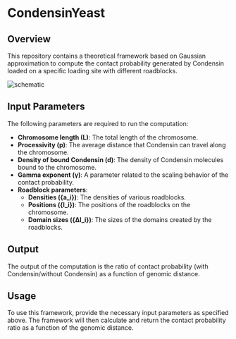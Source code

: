 # CondensinYeast
## Overview

This repository contains a theoretical framework based on Gaussian approximation to compute the contact probability generated by Condensin loaded on a specific loading site with different roadblocks.

![schematic](https://github.com/hosseinsalari65/Condensin-loop-extrusion-with-roadblocks/assets/54356622/fc0bcf67-4cbc-4e55-928f-c5021bdd7457)

## Input Parameters

The following parameters are required to run the computation:

- **Chromosome length (L)**: The total length of the chromosome.
- **Processivity (p)**: The average distance that Condensin can travel along the chromosome.
- **Density of bound Condensin (d)**: The density of Condensin molecules bound to the chromosome.
- **Gamma exponent (γ)**: A parameter related to the scaling behavior of the contact probability.
- **Roadblock parameters**:
  - **Densities ({a_i})**: The densities of various roadblocks.
  - **Positions ({l_i})**: The positions of the roadblocks on the chromosome.
  - **Domain sizes ({Δl_i})**: The sizes of the domains created by the roadblocks.

## Output

The output of the computation is the ratio of contact probability (with Condensin/without Condensin) as a function of genomic distance.

## Usage

To use this framework, provide the necessary input parameters as specified above. The framework will then calculate and return the contact probability ratio as a function of the genomic distance.
